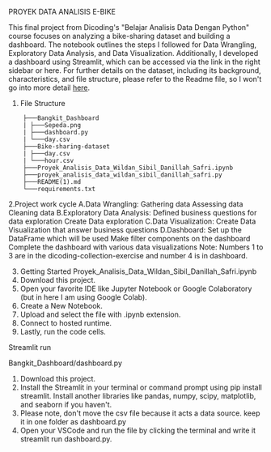 

PROYEK DATA ANALISIS E-BIKE

This final project from Dicoding's "Belajar Analisis Data Dengan Python" course focuses on analyzing a bike-sharing dataset and building a dashboard. The notebook outlines the steps I followed for Data Wrangling, Exploratory Data Analysis, and Data Visualization. Additionally, I developed a dashboard using Streamlit, which can be accessed via the link in the right sidebar or here. For further details on the dataset, including its background, characteristics, and file structure, please refer to the Readme file, so I won't go into more detail [here](https://github.com/wildansibil/Wildan_Sibil/blob/main/README%20(1).md).

1. File Structure 
```
    ├───Bangkit_Dashboard
    | ├───Sepeda.png
    | ├───dashboard.py
    | └───day.csv
    ├───Bike-sharing-dataset
    | ├───day.csv
    | └───hour.csv
    ├───Proyek_Analisis_Data_Wildan_Sibil_Danillah_Safri.ipynb
    ├───proyek_analisis_data_wildan_sibil_danillah_safri.py
    ├───README(1).md
    └───requirements.txt
```
2.Project work cycle
    A.Data Wrangling:
        Gathering data
        Assessing data
        Cleaning data
    B.Exploratory Data Analysis:
        Defined business questions for data exploration
        Create Data exploration
    C.Data Visualization:
        Create Data Visualization that answer business questions
    D.Dashboard:
        Set up the DataFrame which will be used
        Make filter components on the dashboard
        Complete the dashboard with various data visualizations
Note: Numbers 1 to 3 are in the dicoding-collection-exercise and number 4 is in dashboard.

3. Getting Started Proyek_Analisis_Data_Wildan_Sibil_Danillah_Safri.ipynb
4. Download this project.
5. Open your favorite IDE like Jupyter Notebook or Google Colaboratory (but in here I am using Google Colab).
6. Create a New Notebook.
7. Upload and select the file with .ipynb extension.
8. Connect to hosted runtime.
9. Lastly, run the code cells.

Streamlit run

Bangkit_Dashboard/dashboard.py

1. Download this project.
2. Install the Streamlit in your terminal or command prompt using pip install streamlit. Install another libraries like pandas, numpy, scipy, matplotlib, and          seaborn if you haven't.
3. Please note, don't move the csv file because it acts a data source. keep it in one folder as dashboard.py
4. Open your VSCode and run the file by clicking the terminal and write it streamlit run dashboard.py.
   
